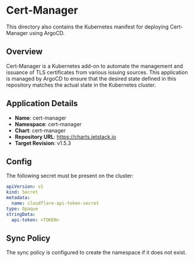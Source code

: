 # Cert-Manager

This directory also contains the Kubernetes manifest for deploying Cert-Manager using ArgoCD.

## Overview

Cert-Manager is a Kubernetes add-on to automate the management and issuance of TLS certificates from various issuing sources. This application is managed by ArgoCD to ensure that the desired state defined in this repository matches the actual state in the Kubernetes cluster.

## Application Details

- **Name**: cert-manager
- **Namespace**: cert-manager
- **Chart**: cert-manager
- **Repository URL**: https://charts.jetstack.io
- **Target Revision**: v1.5.3

## Config

The following secret must be present on the cluster:

```yaml
apiVersion: v1
kind: Secret
metadata:
  name: cloudflare-api-token-secret
type: Opaque
stringData:
  api-token: <TOKEN>
```

## Sync Policy

The sync policy is configured to create the namespace if it does not exist.
